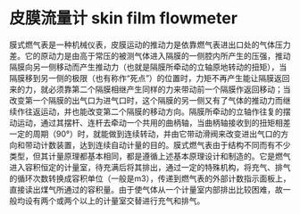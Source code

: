 # 皮膜流量计 skin film flowmeter
膜式燃气表是一种机械仪表，皮膜运动的推动力是依靠燃气表进出口处的气体压力差。它的原动力是由高于常压的被测气体进入隔膜的一侧腔内所产生的压强，推动隔膜向另一侧移动而产生推动力（也就是隔膜所牵动的立轴原地转动的扭矩），当隔膜移到另一侧的极限（也有称作“死点”）的位置时，力矩不再产生能让隔膜返回来的力，就必须靠第二个隔膜相继产生同样的力来带动前一个隔膜作返回移动；当改变第一个隔膜的出气口为进气口时，这个隔膜的另一侧又有了气体的推动力而继续作往返运动，并也能改变第二个隔膜的移动方向。隔膜所牵动的立轴作往复的摆动运动，通过其摆杆、连杆去牵动一个共用的曲柄轴，当曲柄轴接收到的扭矩相差一定的周期（90°）时，就能做到连续转动，并由它带动滑阀来改变进出气口的方向和带动计数装置，达到连续自动计量的目的。膜式燃气表由于结构不同而有不少类型，但其计量原理都基本相同，都是遵循上述基本原理设计和制造的。它是燃气进入容积恒定的计量室，待充满后将其排出，通过一定的特殊机构，将充气、排气的循环次数转换成容积单位（一般是m3），传递到燃气表的外部计数指示面板上，直接读出煤气所通过的容积量。由于使气体从一个计量室内部排出比较困难，故一般均设有两个或两个以上的计量室交替进行充气和排气。

